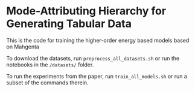# Mode-Attributing Hierarchy for Generating Tabular Data

This is the code for training the higher-order energy based models based on Mahgenta

To download the datasets, run `preprocess_all_datasets.sh` or run the notebooks in the `/datasets/` folder.

To run the experiments from the paper, run `train_all_models.sh` or run a subset of the commands therein.

